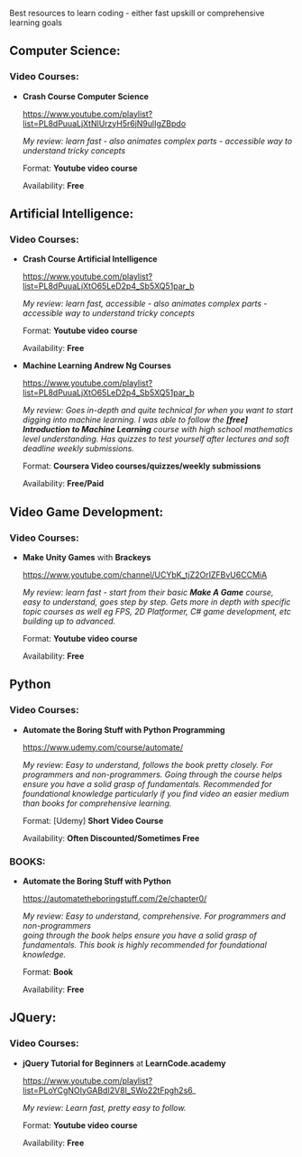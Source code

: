 Best resources to learn coding - either fast upskill or comprehensive learning goals

## Computer Science:
### Video Courses:
* **Crash Course Computer Science**

    https://www.youtube.com/playlist?list=PL8dPuuaLjXtNlUrzyH5r6jN9ulIgZBpdo
    
    _My review: learn fast - also animates complex parts - accessible way to understand tricky concepts_
    
    Format: **Youtube video course**

    Availability: **Free**
    
## Artificial Intelligence:
### Video Courses:
* **Crash Course Artificial Intelligence**

    https://www.youtube.com/playlist?list=PL8dPuuaLjXtO65LeD2p4_Sb5XQ51par_b
    
    _My review: learn fast, accessible - also animates complex parts - accessible way to understand tricky concepts_
    
    Format: **Youtube video course**

    Availability: **Free**
    
* **Machine Learning Andrew Ng Courses**

    https://www.youtube.com/playlist?list=PL8dPuuaLjXtO65LeD2p4_Sb5XQ51par_b
    
    _My review: Goes in-depth and quite technical for when you want to start digging into machine learning. I was able to follow the **[free] Introduction to Machine Learning** course with high school mathematics level understanding. Has quizzes to test yourself after lectures and soft deadline weekly submissions._
    
    Format: **Coursera Video courses/quizzes/weekly submissions**

    Availability: **Free/Paid**

## Video Game Development:
### Video Courses:
* **Make Unity Games** with **Brackeys**

    https://www.youtube.com/channel/UCYbK_tjZ2OrIZFBvU6CCMiA
    
    _My review: learn fast - start from their basic **Make A Game** course, easy to understand, goes step by step.
    Gets more in depth with specific topic courses as well eg FPS, 2D Platformer, C# game development, etc building up to advanced._
    
    Format: **Youtube video course**

    Availability: **Free**
    
## Python

### Video Courses:
 * **Automate the Boring Stuff with Python Programming**
    
    https://www.udemy.com/course/automate/
    
    _My review: Easy to understand, follows the book pretty closely. For programmers and non-programmers. 
    Going through the course helps ensure you have a solid grasp of fundamentals. Recommended for foundational knowledge particularly if you find video an easier medium than books for comprehensive learning._
    
    Format: [Udemy] **Short Video Course** 
    
    Availability: **Often Discounted/Sometimes Free**
    
 ### BOOKS:
 * **Automate the Boring Stuff with Python**
    
    https://automatetheboringstuff.com/2e/chapter0/
    
    _My review: Easy to understand, comprehensive. For programmers and non-programmers  
    going through the book helps ensure you have a solid grasp of fundamentals. This book is highly recommended for foundational knowledge._
    
    Format: **Book** 
    
    Availability: **Free**
  
## JQuery:

### Video Courses:

* **jQuery Tutorial for Beginners** at **LearnCode.academy**
    
    https://www.youtube.com/playlist?list=PLoYCgNOIyGABdI2V8I_SWo22tFpgh2s6_
    
    _My review: Learn fast, pretty easy to follow._

    Format: **Youtube video course**

    Availability: **Free**
